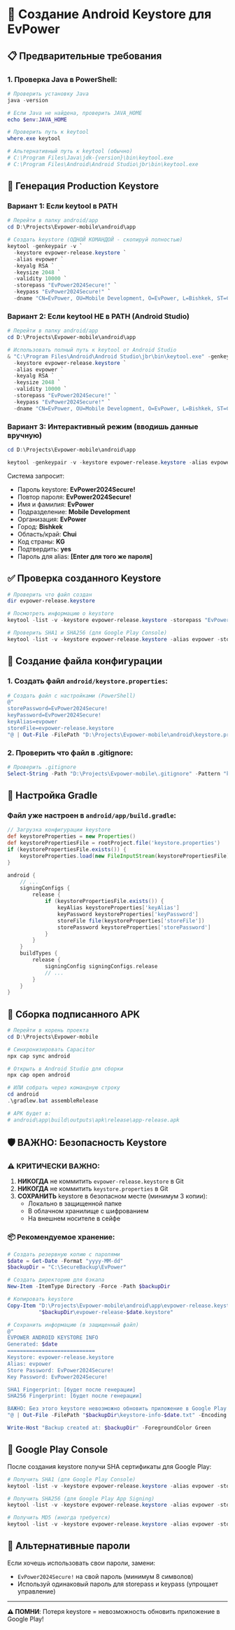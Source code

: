 # 🔐 Создание Android Keystore для EvPower

## 📋 Предварительные требования

### 1. Проверка Java в PowerShell:
```powershell
# Проверить установку Java
java -version

# Если Java не найдена, проверить JAVA_HOME
echo $env:JAVA_HOME

# Проверить путь к keytool
where.exe keytool

# Альтернативный путь к keytool (обычно)
# C:\Program Files\Java\jdk-{version}\bin\keytool.exe
# C:\Program Files\Android\Android Studio\jbr\bin\keytool.exe
```

## 🔑 Генерация Production Keystore

### Вариант 1: Если keytool в PATH
```powershell
# Перейти в папку android/app
cd D:\Projects\Evpower-mobile\android\app

# Создать keystore (ОДНОЙ КОМАНДОЙ - скопируй полностью)
keytool -genkeypair -v `
  -keystore evpower-release.keystore `
  -alias evpower `
  -keyalg RSA `
  -keysize 2048 `
  -validity 10000 `
  -storepass "EvPower2024Secure!" `
  -keypass "EvPower2024Secure!" `
  -dname "CN=EvPower, OU=Mobile Development, O=EvPower, L=Bishkek, ST=Chui, C=KG"
```

### Вариант 2: Если keytool НЕ в PATH (Android Studio)
```powershell
# Перейти в папку android/app
cd D:\Projects\Evpower-mobile\android\app

# Использовать полный путь к keytool от Android Studio
& "C:\Program Files\Android\Android Studio\jbr\bin\keytool.exe" -genkeypair -v `
  -keystore evpower-release.keystore `
  -alias evpower `
  -keyalg RSA `
  -keysize 2048 `
  -validity 10000 `
  -storepass "EvPower2024Secure!" `
  -keypass "EvPower2024Secure!" `
  -dname "CN=EvPower, OU=Mobile Development, O=EvPower, L=Bishkek, ST=Chui, C=KG"
```

### Вариант 3: Интерактивный режим (вводишь данные вручную)
```powershell
cd D:\Projects\Evpower-mobile\android\app

keytool -genkeypair -v -keystore evpower-release.keystore -alias evpower -keyalg RSA -keysize 2048 -validity 10000
```
Система запросит:
- Пароль keystore: **EvPower2024Secure!**
- Повтор пароля: **EvPower2024Secure!**
- Имя и фамилия: **EvPower**
- Подразделение: **Mobile Development**
- Организация: **EvPower**
- Город: **Bishkek**
- Область/край: **Chui**
- Код страны: **KG**
- Подтвердить: **yes**
- Пароль для alias: **[Enter для того же пароля]**

## ✅ Проверка созданного Keystore

```powershell
# Проверить что файл создан
dir evpower-release.keystore

# Посмотреть информацию о keystore
keytool -list -v -keystore evpower-release.keystore -storepass "EvPower2024Secure!"

# Проверить SHA1 и SHA256 (для Google Play Console)
keytool -list -v -keystore evpower-release.keystore -alias evpower -storepass "EvPower2024Secure!" | Select-String "SHA1:", "SHA256:"
```

## 📝 Создание файла конфигурации

### 1. Создать файл `android/keystore.properties`:
```powershell
# Создать файл с настройками (PowerShell)
@"
storePassword=EvPower2024Secure!
keyPassword=EvPower2024Secure!
keyAlias=evpower
storeFile=evpower-release.keystore
"@ | Out-File -FilePath "D:\Projects\Evpower-mobile\android\keystore.properties" -Encoding UTF8
```

### 2. Проверить что файл в .gitignore:
```powershell
# Проверить .gitignore
Select-String -Path "D:\Projects\Evpower-mobile\.gitignore" -Pattern "keystore"
```

## 🔧 Настройка Gradle

### Файл уже настроен в `android/app/build.gradle`:
```gradle
// Загрузка конфигурации keystore
def keystoreProperties = new Properties()
def keystorePropertiesFile = rootProject.file('keystore.properties')
if (keystorePropertiesFile.exists()) {
    keystoreProperties.load(new FileInputStream(keystorePropertiesFile))
}

android {
    // ...
    signingConfigs {
        release {
            if (keystorePropertiesFile.exists()) {
                keyAlias keystoreProperties['keyAlias']
                keyPassword keystoreProperties['keyPassword']
                storeFile file(keystoreProperties['storeFile'])
                storePassword keystoreProperties['storePassword']
            }
        }
    }
    buildTypes {
        release {
            signingConfig signingConfigs.release
            // ...
        }
    }
}
```

## 🚀 Сборка подписанного APK

```powershell
# Перейти в корень проекта
cd D:\Projects\Evpower-mobile

# Синхронизировать Capacitor
npx cap sync android

# Открыть в Android Studio для сборки
npx cap open android

# ИЛИ собрать через командную строку
cd android
.\gradlew.bat assembleRelease

# APK будет в:
# android\app\build\outputs\apk\release\app-release.apk
```

## 🛡️ ВАЖНО: Безопасность Keystore

### ⚠️ КРИТИЧЕСКИ ВАЖНО:
1. **НИКОГДА** не коммитить `evpower-release.keystore` в Git
2. **НИКОГДА** не коммитить `keystore.properties` в Git
3. **СОХРАНИТЬ** keystore в безопасном месте (минимум 3 копии):
   - Локально в защищенной папке
   - В облачном хранилище с шифрованием
   - На внешнем носителе в сейфе

### 📦 Рекомендуемое хранение:
```powershell
# Создать резервную копию с паролями
$date = Get-Date -Format "yyyy-MM-dd"
$backupDir = "C:\SecureBackup\EvPower"

# Создать директорию для бэкапа
New-Item -ItemType Directory -Force -Path $backupDir

# Копировать keystore
Copy-Item "D:\Projects\Evpower-mobile\android\app\evpower-release.keystore" `
          "$backupDir\evpower-release-$date.keystore"

# Сохранить информацию (в защищенный файл)
@"
EVPOWER ANDROID KEYSTORE INFO
Generated: $date
============================
Keystore: evpower-release.keystore
Alias: evpower
Store Password: EvPower2024Secure!
Key Password: EvPower2024Secure!

SHA1 Fingerprint: [будет после генерации]
SHA256 Fingerprint: [будет после генерации]

ВАЖНО: Без этого keystore невозможно обновить приложение в Google Play!
"@ | Out-File -FilePath "$backupDir\keystore-info-$date.txt" -Encoding UTF8

Write-Host "Backup created at: $backupDir" -ForegroundColor Green
```

## 📱 Google Play Console

После создания keystore получи SHA сертификаты для Google Play:

```powershell
# Получить SHA1 (для Google Play Console)
keytool -list -v -keystore evpower-release.keystore -alias evpower -storepass "EvPower2024Secure!" | Select-String "SHA1:"

# Получить SHA256 (для Google Play App Signing)
keytool -list -v -keystore evpower-release.keystore -alias evpower -storepass "EvPower2024Secure!" | Select-String "SHA256:"

# Получить MD5 (иногда требуется)
keytool -list -v -keystore evpower-release.keystore -alias evpower -storepass "EvPower2024Secure!" | Select-String "MD5:"
```

## 🔄 Альтернативные пароли

Если хочешь использовать свои пароли, замени:
- `EvPower2024Secure!` на свой пароль (минимум 8 символов)
- Используй одинаковый пароль для storepass и keypass (упрощает управление)

---

**⚠️ ПОМНИ**: Потеря keystore = невозможность обновить приложение в Google Play!